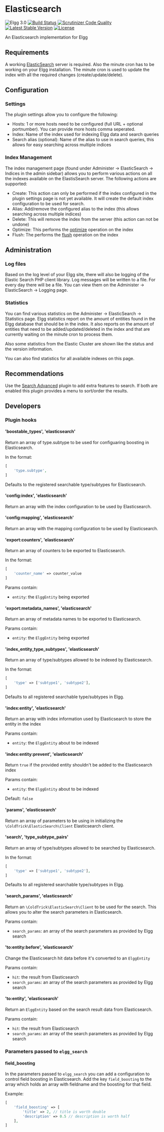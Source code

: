 # Elasticsearch

![Elgg 3.0](https://img.shields.io/badge/Elgg-3.0-green.svg)
[![Build Status](https://scrutinizer-ci.com/g/ColdTrick/elasticsearch/badges/build.png?b=master)](https://scrutinizer-ci.com/g/ColdTrick/elasticsearch/build-status/master)
[![Scrutinizer Code Quality](https://scrutinizer-ci.com/g/ColdTrick/elasticsearch/badges/quality-score.png?b=master)](https://scrutinizer-ci.com/g/ColdTrick/elasticsearch/?branch=master)
[![Latest Stable Version](https://poser.pugx.org/coldtrick/elasticsearch/v/stable.svg)](https://packagist.org/packages/coldtrick/elasticsearch)
[![License](https://poser.pugx.org/coldtrick/elasticsearch/license.svg)](https://packagist.org/packages/coldtrick/elasticsearch)

An Elasticsearch implementation for Elgg

## Requirements

A working [ElasticSearch](https://www.elastic.co/) server is required. Also the minute cron has to be working on your Elgg installation. The minute cron is used to update the index with all the required changes (create/update/delete).

## Configuration

### Settings

The plugin settings allow you to configure the following:

 - Hosts: 1 or more hosts need to be configured (full URL + optional portnumber). You can provide more hosts comma seperated.
 - Index: Name of the index used for indexing Elgg data and search queries
 - Search alias (optional): Name of the alias to use in search queries, this allows for easy searching across multiple indices

### Index Management

The index management page (found under Administer -> ElasticSearch -> Indices in the admin sidebar) allows you to perform various actions on all the indexes available on the ElastisSearch server. The following actions are supported:

- Create: This action can only be performed if the index configured in the plugin settings page is not yet available. It will create the default index configuration to be used for search.
- Alias: Add/remove the configured alias to the index (this allows searching across multiple indices)
- Delete: This will remove the index from the server (this action can not be undone)
- Optimize: This performs the [optimize](https://www.elastic.co/guide/en/elasticsearch/reference/current/indices-optimize.html) operation on the index
- Flush: The performs the [flush](https://www.elastic.co/guide/en/elasticsearch/reference/current/indices-flush.html) operation on the index
 
## Administration

### Log files

Based on the log level of your Elgg site, there will also be logging of the Elastic Search PHP client library. Log messages will be written to a file. For every day there will be a file. You can view them on the Administer -> ElasticSearch -> Logging page.

### Statistics

You can find various statistics on the Administer -> ElasticSearch -> Statistics page. Elgg statistics report on the amount of entities found in the Elgg database that should be in the index. It also reports on the amount of entities that need to be added/updated/deleted in the index and that are currently waiting on the minute cron to process them.

Also some statistics from the Elastic Cluster are shown like the status and the version information.

You can also find statistics for all available indexes on this page.

## Recommendations

Use the [Search Advanced](http://github.com/ColdTrick/search_advanced) plugin to add extra features to search. If both are enabled this plugin provides a menu to sort/order the results.

## Developers

### Plugin hooks

#### 'boostable_types', 'elasticsearch'

Return an array of type.subtype to be used for configuaring boosting in Elasticsearch.

In the format:
```php
[
	'type.subtype',
]
```

Defaults to the registered searchable type/subtypes for Elasticsearch.

#### 'config:index', 'elasticsearch'

Return an array with the index configuration to be used by Elasticsearch.

#### 'config:mapping', 'elasticsearch'

Return an array with the mapping configuration to be used by Elasticsearch.

#### 'export:counters', 'elasticsearch'

Return an array of counters to be exported to Elasticsearch. 

In the format:
```php
[
	'counter_name' => counter_value
]
```

Params contain:
- `entity`: the `ElggEntity` being exported

#### 'export:metadata_names', 'elasticsearch'

Return an array of metadata names to be exported to Elasticsearch.

Params contain:
- `entity`: the `ElggEntity` being exported

#### 'index_entity_type_subtypes', 'elasticsearch'

Return an array of type/subtypes allowed to be indexed by Elasticsearch.

In the format:
```php
[
	'type' => ['subtype1', 'subtype2'],
]
```

Defaults to all registered searchable type/subtypes in Elgg.

#### 'index:entity', 'elasticsearch'

Return an array with index information used by Elasticsearch to store the entity in the index

Params contain:
- `entity`: the `ElggEntity` about to be indexed

#### 'index:entity:prevent', 'elasticsearch'

Return `true` if the provided entity shouldn't be added to the Elasticsearch index

Params contain:
- `entity`: the `ElggEntity` about to be indexed

Default: `false`

#### 'params', 'elasticsearch'

Return an array of parameters to be using in initializing the `\ColdTrick\ElasticSearch\Client` Elasticsearch client.

#### 'search', 'type_subtype_pairs'

Return an array of type/subtypes allowed to be searched by Elasticsearch.

In the format:
```php
[
	'type' => ['subtype1', 'subtype2'],
]
```

Defaults to all registered searchable type/subtypes in Elgg.

#### 'search_params', 'elasticsearch'

Return an `\ColdTrick\ElasticSearch\Client` to be used for the search. This allows you to alter the search parameters in Elasticsearch.

Params contain:
- `search_params`: an array of the search parameters as provided by Elgg search

#### 'to:entity:before', 'elasticsearch'

Change the Elasticsearch hit data before it's converted to an `ElggEntity`

Params contain:
- `hit`: the result from Elasticsearch
- `search_params`: an array of the search parameters as provided by Elgg search

#### 'to:entity', 'elasticsearch'

Return an `ElggEntity` based on the search result data from Elasticsearch.

Params contain:
- `hit`: the result from Elasticsearch
- `search_params`: an array of the search parameters as provided by Elgg search

### Parameters passed to `elgg_search`

#### field_boosting

In the parameters passed to `elgg_search` you can add a configuration to control field boosting in Elasticsearch. Add the key
`field_boosting` to the array which holds an array with fieldname and the boosting for that field.

Example:
```php
[
	'field_boosting' => [
		'title' => 2, // title is worth double
		'description' => 0.5 // description is worth half
	],
]
```
